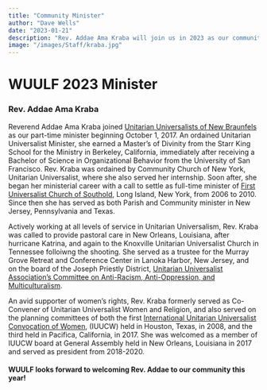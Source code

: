 ```yaml
---
title: "Community Minister"
author: "Dave Wells"
date: "2023-01-21"
description: "Rev. Addae Ama Kraba will join us in 2023 as our community minister"
image: "/images/Staff/kraba.jpg"
---
```


# WUULF 2023 Minister

### Rev. Addae Ama Kraba 

Reverend Addae Ama Kraba joined [Unitarian Universalists of New Braunfels](https://www.uunb.org/) as our part-time minister beginning October 1, 2017. An ordained Unitarian Universalist Minister, she earned a Master’s of Divinity from the Starr King School for the Ministry in Berkeley, California, immediately after receiving a Bachelor of Science in Organizational Behavior from the University of San Francisco. Rev. Kraba was ordained by Community Church of New York, Unitarian Universalist, where she also served her internship. Soon after, she began her ministerial career with a call to settle as full-time minister of [First Universalist Church of Southold](http://firstuniversalistsouthold.org/), Long Island, New York, from 2006 to 2010. Since then she has served as both Parish and Community minister in New Jersey, Pennsylvania and Texas.

Actively working at all levels of service in Unitarian Universalism, Rev. Kraba was called to provide pastoral care in New Orleans, Louisiana, after hurricane Katrina, and again to the Knoxville Unitarian Universalist Church in Tennessee folloiwng the shooting. She served as a trustee for the Murray Grove Retreat and Conference Center in Lanoka Harbor, New Jersey, and on the board of the Joseph Priestly District, [Unitarian Universalist Association’s Committee on Anti-Racism, Anti-Oppression, and Multiculturalism](https://www.uuma.org/page/comaraom).

An avid supporter of women’s rights, Rev. Kraba formerly served as Co-Convener of Unitarian Universalist Women and Religion, and also served on the planning committees of both the first [International Unitarian Universalist Convocation of Women](https://www.intlwomensconvo.org/), (IUUCW) held in Houston, Texas, in 2008, and the third held in Pacifica, California, in 2017. She was welcomed as a member of IUUCW board at General Assembly held in New Orleans, Louisiana in 2017 and served as president from 2018-2020.

#### WUULF looks forward to welcoming Rev. Addae to our community this year!
